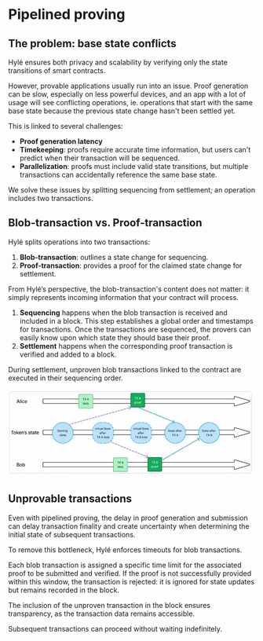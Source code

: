 # Pipelined proving

## The problem: base state conflicts

Hylé ensures both privacy and scalability by verifying only the state transitions of smart contracts.

However, provable applications usually run into an issue. Proof generation can be slow, especially on less powerful devices, and an app with a lot of usage will see conflicting operations, ie. operations that start with the same base state because the previous state change hasn't been settled yet.

This is linked to several challenges:

- **Proof generation latency**
- **Timekeeping**: proofs require accurate time information, but users can't predict when their transaction will be sequenced.
- **Parallelization**: proofs must include valid state transitions, but multiple transactions can accidentally reference the same base state.

We solve these issues by splitting sequencing from settlement; an operation includes two transactions.

## Blob-transaction vs. Proof-transaction

Hylé splits operations into two transactions:

1. **Blob-transaction**: outlines a state change for sequencing.
2. **Proof-transaction**: provides a proof for the claimed state change for settlement.

From Hylé’s perspective, the blob-transaction's content does not matter: it simply represents incoming information that your contract will process.

1. **Sequencing** happens when the blob transaction is received and included in a block. This step establishes a global order and timestamps for transactions. Once the transactions are sequenced, the provers can easily know upon which state they should base their proof.
1. **Settlement** happens when the corresponding proof transaction is verified and added to a block.

During settlement, unproven blob transactions linked to the contract are executed in their sequencing order.

![A graph with Alice, Bob, and the token state. On the middle line, there's a starting state. Alice sends her TX A blob, which updates the token's virtual state; a bit later, Bob sends a TX B blob which is sequenced. The updated state will now be used as the start state for the TX B proof, while Alice can prepare to send her TX A proof. This updates the token's state for TX A, then for TX B.](../../assets/img/pipelined-proving.jpg)

## Unprovable transactions

Even with pipelined proving, the delay in proof generation and submission can delay transaction finality and create uncertainty when determining the initial state of subsequent transactions.

To remove this bottleneck, Hylé enforces timeouts for blob transactions.

Each blob transaction is assigned a specific time limit for the associated proof to be submitted and verified. If the proof is not successfully provided within this window, the transaction is rejected: it is ignored for state updates but remains recorded in the block.

The inclusion of the unproven transaction in the block ensures transparency, as the transaction data remains accessible.

Subsequent transactions can proceed without waiting indefinitely.
